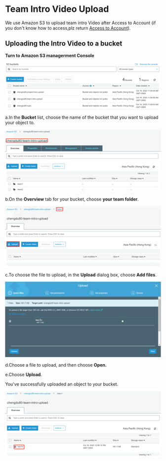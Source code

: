 # Team Intro Video Upload

We use Amazon S3 to upload team intro Video after Access to Account \(if you don't know how to access,plz return [Access to Account](sign-console.md)\).

## Uploading the Intro Video to a bucket <a id="PuttingAnObjectInABucket"></a>

**Turn to Amazon S3 managerment Console**

![](../.gitbook/assets/1602823704-1-.jpg)

a.In the **Bucket** list, choose the name of the bucket that you want to upload your object to.

![](../.gitbook/assets/1602823781-1-.jpg)

b.On the **Overview** tab for your bucket, choose **your team folder**.

![](../.gitbook/assets/1602824258-1-.jpg)

c.To choose the file to upload, in the **Upload** dialog box, choose **Add files**.

![](../.gitbook/assets/1602823884-1-.jpg)

d.Choose a file to upload, and then choose **Open.**

e.Choose **Upload**.

You've successfully uploaded an object to your bucket.

![](../.gitbook/assets/1602824662-1-.jpg)

